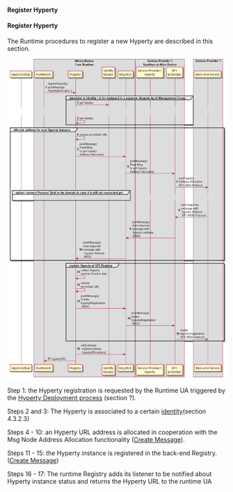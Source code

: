 #### Register Hyperty

#### Register Hyperty

The Runtime procedures to register a new Hyperty are described in this section.

![Figure @runtime-register-hyperty: Register Hyperty](register-hyperty.png)

Step 1: the Hyperty registration is requested by the Runtime UA triggered by the [Hyperty Deployment process](deploy-hyperty.md) (section ?).

Steps 2 and 3: The Hyperty is associated to a certain [identity](../identity-management/user-to-hyperty-binding.md)(section 4.3.2.3)

Steps 4 - 10: an Hyperty URL address is allocated in cooperation with the Msg Node Address Allocation functionality ([Create Message](../../messages/address-allocation-messages.md#address-allocation-request)).

Steps 11 - 15: the Hyperty instance is registered in the back-end Registry. ([Create Message](../../messages/registration-messages.md#registration-request)\)

Steps 16 - 17: The runtime Registry adds its listener to be notified about Hyperty instance status and returns the Hyperty URL to the runtime UA
